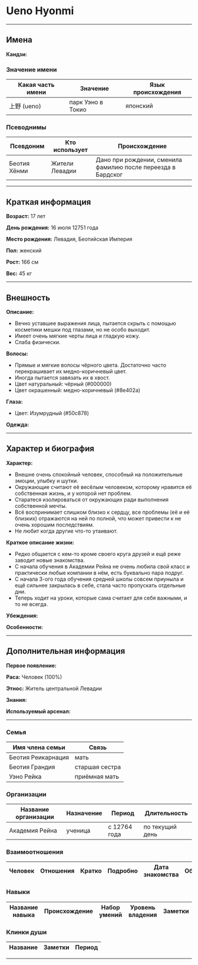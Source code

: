 # Ueno Hyonmi

---

## Имена

**Кандзи:**

### Значение имени

| Какая часть имени | Значение          | Язык происхождения |
| ----------------- | ----------------- | ------------------ |
| 上野 (ueno)       | парк Уэно в Токио | японский           |

### Псеводнимы

| Псевдоним    | Кто использует | Происхождение                                                |
| ------------ | -------------- | ------------------------------------------------------------ |
| Беотия Хёнми | Жители Левадии | Дано при рождении, сменила фамилию после переезда в Бардског |

---

## Краткая информация

**Возраст:** 17 лет

**День рождения:** 16 июля 12751 года

**Место рождения:** Левадия, Беотийская Империя

**Пол:** женский

**Рост:** 166 см

**Вес:** 45 кг

---

## Внешность

**Описание:**
+ Вечно уставшее выражения лица, пытается скрыть с помощью косметики мешки под глазами, но не особо выходит.
+ Имеет очень мягкие черты лица и гладкую кожу.
+ Слаба физически.

**Волосы:**
+ Прямые и мягкие волосы чёрного цвета. Достаточно часто перекрашивает их медно-коричневый цвет.
+ Иногда пытается завязать их в хвост.
+ Цвет натуральный: чёрный (#000000)
+ Цвет окрашенный: медно-коричневый (#8e402a)

**Глаза:**
+ Цвет: Изумрудный (#50c878)

**Одежда:**

---

## Характер и биография

**Характер:**
+ Внешне очень спокойный человек, способный на положительные эмоции, улыбку и шутки.
+ Окружающие считают её весёлым человеком, которому нравится её собственная жизнь, и у которой нет проблем.
+ Старатеся изолироваться от окружающих ради выполнения собственной мечты.
+ Всё воспринимает слишком близко к сердцу, все проблемы (её и её близких) отражаются на ней по полной, что может привести к не очень хорошим последствиям.
+ Не любит когда другие что-то утаивают.

**Краткое описание жизни:**
+ Редко общается с кем-то кроме своего круга друзей и ещё реже заводит новые знакомства.
+ С начала обучения в Академии Рейна не очень любила свой класс и практически любые компании в нём, есть буквально пара подруг.
+ С начала 3-ого года обучения средней школы совсем приуныла и ещё сильнее закрылась в себе, стала часто пропускать отдельные дни.
+ Теперь ходит на уроки, которые сама считает для себя важными, и то не всегда.

**Убеждения:**

**Особенности:**

---

## Дополнительная информация

**Первое появление:**

**Раса:** Человек (100%)

**Этнос:** Житель центральной Левадии

**Знания:**

**Используемый арсенал:**

---

### Семья

| Имя члена семьи    | Связь          |
| ------------------ | -------------- |
| Беотия Реикарнация | мать           |
| Беотия Грандия     | старшая сестра |
| Уэно Рейка         | приёмная мать  |

### Организации

| Название организации | Назначение | Период       | Длительность    |
| -------------------- | ---------- | ------------ | --------------- |
| Академия Рейна       | ученица    | с 12764 года | по текущий день |

### Взаимоотношения

| Человек | Отношения | Кратко | Подробно | Дата знакомства | Обстоятельства |
| ------- | --------- | ------ | -------- | --------------- | -------------- |

### Навыки

| Название навыка | Происхождение | Набор умений | Уровень владения | Заметки |
| --------------- | ------------- | ------------ | ---------------- | ------- |

### Клинки души

| Название | Заметки | Период |
| -------- | ------- | ------ |

---
